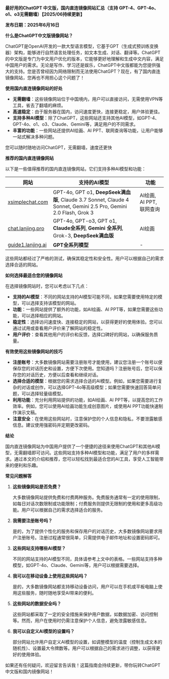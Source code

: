 **最好用的ChatGPT 中文版，国内直连镜像网站汇总（支持 GPT-4、GPT-4o、o1、o3无需翻墙）【2025/06持续更新】**

**发布日期：2025年6月16日**

**什么是ChatGPT中文版镜像网站？**

ChatGPT是OpenAI开发的一款大型语言模型，它基于GPT（生成式预训练变换器）架构，能够进行自然语言处理任务，如文本生成、对话、翻译等。ChatGPT的中文版是专门为中文用户优化的版本，它能够更好地理解和生成中文内容，满足中国用户的需求。无论是写作、学习还是娱乐，ChatGPT中文版都能为您提供强大的支持。您是否曾经因为网络限制而无法使用ChatGPT？现在，有了国内直连镜像网站，您再也不用担心这个问题了！

**使用国内直连镜像网站的好处**

- **无需翻墙**：这些镜像网站位于中国境内，用户可以直接访问，无需使用VPN等工具，省去了翻墙的麻烦。
- **高速稳定**：由于服务器在国内，访问速度更快，连接更稳定，用户体验更佳。
- **支持多种AI模型**：除了ChatGPT，这些网站还支持其他AI模型，如GPT-4、GPT-4o、o1、o3、Claude、Gemini等，满足用户的不同需求。
- **丰富的功能**：一些网站还提供AI绘画、AI PPT、联网查询等功能，让用户能够一站式解决多种问题。

您可以随时随地访问ChatGPT，无需翻墙，速度还更快

**推荐的国内直连镜像网站**

以下是一些值得推荐的国内直连镜像网站，它们支持多种AI模型和功能：

| 网站 | 支持的AI模型 | 功能 |
| --- | --- | --- |
| [xsimplechat.com](https://xsimplechat.com) | GPT-4o, GPT o1, **DeepSeek满血版**, Claude 3.7 Sonnet, Claude 4 Sonnet, Gemini 2.5 Pro, Gemini 2.0 Flash, Grok 3 | AI绘画, AI PPT, 联网查询 |
| [chat.lanjing.pro](https://chat.lanjing.pro/) | GPT-4o, GPT-o3, GPT o1, **Claude全系列**, **Gemini 全系列**, Grok-3, **DeepSeek满血版** | AI绘画 |
| [guide1.lanjing.ai](https://guide1.lanjing.ai) | **GPT全系列模型** | - |

这些网站都经过了严格的测试，确保其稳定性和安全性。用户可以根据自己的需求选择合适的网站。

**如何选择最适合您的镜像网站**

在选择镜像网站时，您可以考虑以下几点：

- **支持的AI模型**：不同的网站支持的AI模型可能不同，如果您需要使用特定的模型，可以选择支持该模型的网站。
- **功能**：一些网站提供了额外的功能，如AI绘画、AI PPT等，如果您需要这些功能，可以选择相应的网站。
- **稳定性**：选择访问速度快、连接稳定的网站，以获得更好的使用体验。您可以通过试用或查看用户评价来了解网站的稳定性。
- **用户评价**：查看其他用户的评价和反馈，选择口碑好的网站，以确保服务质量。

**有效使用这些镜像网站的技巧**

- **注册账号**：大多数镜像网站需要注册账号才能使用，建议您注册一个账号以便保存您的对话历史和设置，方便下次使用。您知道吗？注册账号后，您可以保存您的对话历史，方便以后查看和继续对话。
- **选择合适的模型**：根据您的需求选择合适的AI模型。例如，如果您需要进行复杂的对话或创作，可以选择GPT-4o等高级模型；如果您需要快速回答简单问题，可以选择轻量级模型。
- **利用功能**：充分利用网站提供的功能，如AI绘画、AI PPT等，以提高您的工作效率。例如，您可以使用AI绘画功能生成创意图片，或使用AI PPT功能快速制作演示文稿。
- **注意安全**：在使用这些网站时，注意保护您的个人信息和隐私，不要泄露敏感信息。建议使用强密码并定期更改密码。

**结论**

国内直连镜像网站为中国用户提供了一个便捷的途径来使用ChatGPT和其他AI模型，无需翻墙即可访问。这些网站支持多种AI模型和功能，满足了用户的多样需求。通过本文的介绍和推荐，您可以轻松找到最适合您的AI工具，享受人工智能带来的便利和乐趣。

**常见问题解答**

1. **这些镜像网站是否免费？**

   大多数镜像网站提供免费和付费两种服务。免费服务通常有一定的使用限制，如每日对话次数限制或功能限制；付费服务则提供无限制的使用和更多高级功能。用户可以根据自己的需求选择适合的服务。

2. **我需要注册账号吗？**

   是的，为了提供个性化的服务和保存用户的对话历史，大多数镜像网站要求用户注册账号。注册过程通常很简单，只需提供电子邮件地址和设置密码即可。

3. **这些网站支持哪些AI模型？**

   不同的网站支持的AI模型不同，具体请参考上文中的表格。一些网站支持多种模型，如GPT-4o、Claude、Gemini等，用户可以根据需要选择。

4. **我可以在移动设备上使用这些网站吗？**

   是的，大多数镜像网站都支持移动设备访问，用户可以在手机或平板电脑上使用这些服务，随时随地享受AI带来的便利。

5. **这些网站的数据安全吗？**

   这些网站都采取了一定的安全措施来保护用户数据，如数据加密、访问控制等。然而，用户在使用时仍需注意保护个人信息，避免泄露敏感信息。

6. **我可以自定义AI模型的设置吗？**

   部分网站允许用户自定义AI模型的设置，如调整模型的温度（控制生成文本的随机性）、设置最大令牌数等。用户可以根据自己的需求进行调整，以获得更好的使用体验。

如果还有任何疑问，欢迎留言告诉我！这篇指南会持续更新，带你玩转ChatGPT中文版和国内镜像网站！


